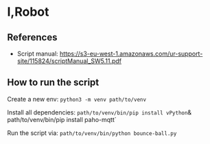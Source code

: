 # I,Robot

## References

- Script manual: https://s3-eu-west-1.amazonaws.com/ur-support-site/115824/scriptManual_SW5.11.pdf

## How to run the script

Create a new env: `python3 -m venv path/to/venv`

Install all dependencies: `path/to/venv/bin/pip install vPython`& path/to/venv/bin/pip install paho-mqtt`

Run the script via: `path/to/venv/bin/python bounce-ball.py`


